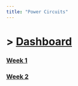```yaml
---
title: "Power Circuits"
---
```


# > [Dashboard]()

### [Week 1](Power%20Circuits/Week%201.md)
### [Week 2](Power%20Circuits/Week%202.md)
